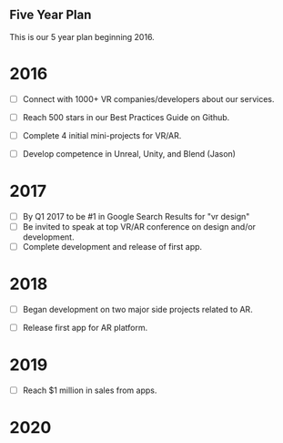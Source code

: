 ## Five Year Plan
This is our 5 year plan beginning 2016.


# 2016
- [ ] Connect with 1000+ VR companies/developers about our services.
- [ ] Reach 500 stars in our Best Practices Guide on Github.
- [ ] Complete 4 initial mini-projects for VR/AR.
- [ ] Develop competence in Unreal, Unity, and Blend (Jason) 


# 2017
- [ ] By Q1 2017 to be #1 in Google Search Results for "vr design"
- [ ] Be invited to speak at top VR/AR conference on design and/or development.
- [ ] Complete development and release of first app.

# 2018
- [ ] Began development on two major side projects related to AR.
- [ ] Release first app for AR platform.


# 2019
- [ ] Reach $1 million in sales from apps.

# 2020
